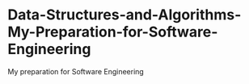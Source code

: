 # Data-Structures-and-Algorithms-My-Preparation-for-Software-Engineering
My preparation for Software Engineering
